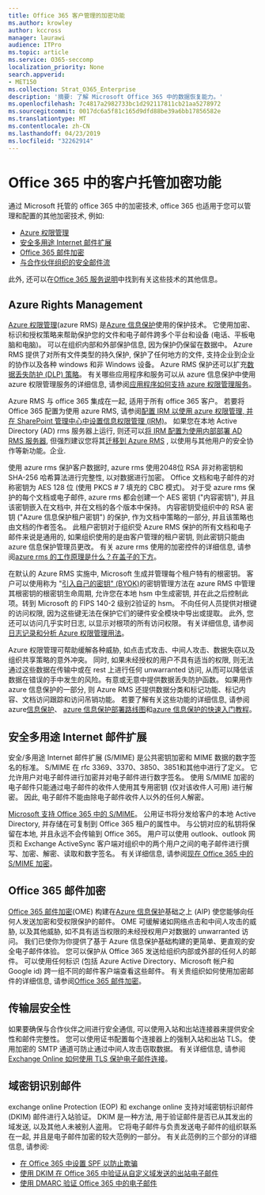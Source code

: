 ```yaml
---
title: Office 365 客户管理的加密功能
ms.author: krowley
author: kccross
manager: laurawi
audience: ITPro
ms.topic: article
ms.service: O365-seccomp
localization_priority: None
search.appverid:
- MET150
ms.collection: Strat_O365_Enterprise
description: '摘要: 了解 Microsoft Office 365 中的数据恢复能力。'
ms.openlocfilehash: 7c4817a2982733bc1d292117811cb21aa5278972
ms.sourcegitcommit: 0017dc6a5f81c165d9dfd88be39a6bb17856582e
ms.translationtype: MT
ms.contentlocale: zh-CN
ms.lasthandoff: 04/23/2019
ms.locfileid: "32262914"
---
```

# <a name="customer-managed-encryption-features-in-office-365"></a>Office 365 中的客户托管加密功能

通过 Microsoft 托管的 office 365 中的加密技术, office 365 也适用于您可以管理和配置的其他加密技术, 例如:
- [Azure 权限管理](https://docs.microsoft.com/azure/information-protection/what-is-azure-rms)
- [安全多用途 Internet 邮件扩展](http://blogs.technet.com/b/exchange/archive/2014/12/15/how-to-configure-s-mime-in-office-365.aspx)
- [Office 365 邮件加密](http://products.office.com/en-us/exchange/office-365-message-encryption)
- [与合作伙伴组织的安全邮件流](https://docs.microsoft.com/exchange/mail-flow-best-practices/use-connectors-to-configure-mail-flow/set-up-connectors-for-secure-mail-flow-with-a-partner)

此外, 还可以在[Office 365 服务说明](https://technet.microsoft.com/en-us/library/office-365-service-descriptions.aspx)中找到有关这些技术的其他信息。

## <a name="azure-rights-management"></a>Azure Rights Management
[Azure 权限管理](https://docs.microsoft.com/azure/information-protection/what-is-azure-rms)(azure RMS) 是[Azure 信息保护](https://docs.microsoft.com/information-protection/understand-explore/what-is-information-protection)使用的保护技术。 它使用加密、标识和授权策略来帮助保护您的文件和电子邮件跨多个平台和设备 (电话、平板电脑和电脑)。 可以在组织内部和外部保护信息, 因为保护仍保留在数据中。 Azure RMS 提供了对所有文件类型的持久保护, 保护了任何地方的文件, 支持企业到企业的协作以及各种 windows 和非 Windows 设备。 Azure RMS 保护还可以扩充[数据丢失防护 (DLP) 策略](https://docs.microsoft.com/exchange/security-and-compliance/data-loss-prevention/data-loss-prevention)。 有关哪些应用程序和服务可以从 azure 信息保护中使用 azure 权限管理服务的详细信息, 请参阅[应用程序如何支持 azure 权限管理服务](https://docs.microsoft.com/information-protection/understand-explore/applications-support)。

Azure RMS 与 office 365 集成在一起, 适用于所有 office 365 客户。 若要将 Office 365 配置为使用 azure RMS, 请参阅[配置 IRM 以使用 azure 权限管理, 并在 SharePoint 管理中心中设置信息权限管理 (IRM)](https://technet.microsoft.com/en-us/library/dn151475(v=exchg.150).aspx)。 如果您在本地 Active Directory (AD) rms 服务器上运行, 则还可以[将 IRM 配置为使用内部部署 AD RMS 服务器](https://docs.microsoft.com/office365/SecurityCompliance/configure-irm-to-use-an-on-premises-ad-rms-server), 但强烈建议您将其[迁移到 Azure RMS](https://docs.microsoft.com/azure/information-protection/migrate-from-ad-rms-to-azure-rms) , 以使用与其他用户的安全协作等新功能。企业.

使用 azure rms 保护客户数据时, azure rms 使用2048位 RSA 非对称密钥和 SHA-256 哈希算法进行完整性, 以对数据进行加密。 Office 文档和电子邮件的对称密钥为 AES 128 位 (使用 PKCS # 7 填充的 CBC 模式)。 对于受 azure rms 保护的每个文档或电子邮件, azure rms 都会创建一个 AES 密钥 ("内容密钥"), 并且该密钥嵌入在文档中, 并在文档的各个版本中保持。 内容密钥受组织中的 RSA 密钥 ("Azure 信息保护租户密钥") 的保护, 作为文档中策略的一部分, 并且该策略也由文档的作者签名。 此租户密钥对于组织受 Azure RMS 保护的所有文档和电子邮件来说是通用的, 如果组织使用的是由客户管理的租户密钥, 则此密钥只能由 azure 信息保护管理员更改。 有关 azure rms 使用的加密控件的详细信息, 请参阅[azure rms 的工作原理是什么？在盖子的下方](https://docs.microsoft.com/information-protection/understand-explore/how-does-it-work)。

在默认的 Azure RMS 实施中, Microsoft 生成并管理每个租户特有的根密钥。 客户可以使用称为 "[引入自己的密钥" (BYOK)](https://docs.microsoft.com/azure/information-protection/plan-implement-tenant-key)的密钥管理方法在 azure RMS 中管理其根密钥的根密钥生命周期, 允许您在本地 hsm 中生成密钥, 并在此之后控制此项。转到 Microsoft 的 FIPS 140-2 级别2验证的 hsm。 不向任何人员提供对根键的访问权限, 因为这些键无法在保护它们的硬件安全模块中导出或提取。 此外, 您还可以访问几乎实时日志, 以显示对根项的所有访问权限。 有关详细信息, 请参阅[日志记录和分析 Azure 权限管理用法](https://docs.microsoft.com/azure/information-protection/log-analyze-usage)。

Azure 权限管理可帮助缓解各种威胁, 如点击式攻击、中间人攻击、数据失窃以及组织共享策略的意外冲突。 同时, 如果未经授权的用户不具有适当的权限, 则无法通过这些数据在传输中或在 rest 上进行任何 unwarranted 访问, 从而可以降低该数据在错误的手中发生的风险。有意或无意中提供数据丢失防护函数。 如果用作 azure 信息保护的一部分, 则 Azure RMS 还提供数据分类和标记功能、标记内容、文档访问跟踪和访问吊销功能。 若要了解有关这些功能的详细信息, 请参阅 azure[信息保护](https://docs.microsoft.com/information-protection/understand-explore/what-is-information-protection)、 [azure 信息保护部署路线图](https://docs.microsoft.com/information-protection/plan-design/deployment-roadmap)和[azure 信息保护的快速入门教程](https://docs.microsoft.com/information-protection/get-started/infoprotect-quick-start-tutorial)。

## <a name="secure-multipurpose-internet-mail-extension"></a>安全多用途 Internet 邮件扩展
安全/多用途 Internet 邮件扩展 (S/MIME) 是公共密钥加密和 MIME 数据的数字签名的标准。 S/MIME 在 rfc 3369、3370、3850、3851和其他中进行了定义。 它允许用户对电子邮件进行加密并对电子邮件进行数字签名。 使用 S/MIME 加密的电子邮件只能通过电子邮件的收件人使用其专用密钥 (仅对该收件人可用) 进行解密。 因此, 电子邮件不能由除电子邮件收件人以外的任何人解密。

[Microsoft 支持 Office 365 中的 S/MIME](http://blogs.technet.com/b/exchange/archive/2014/12/15/how-to-configure-s-mime-in-office-365.aspx)。 公用证书将分发给客户的本地 Active Directory, 并存储在可复制到 Office 365 租户的属性中。 与公钥对应的私钥将保留在本地, 并且永远不会传输到 Office 365。 用户可以使用 outlook、outlook 网页和 Exchange ActiveSync 客户端对组织中的两个用户之间的电子邮件进行撰写、加密、解密、读取和数字签名。 有关详细信息, 请参阅[现在 Office 365 中的 S/MIME 加密](http://blogs.office.com/2014/02/26/smime-encryption-now-in-office-365/)。

## <a name="office-365-message-encryption"></a>Office 365 邮件加密
[Office 365 邮件加密](https://products.office.com/en-us/exchange/office-365-message-encryption)(OME) 构建在[Azure 信息保护](https://docs.microsoft.com/information-protection/understand-explore/what-is-information-protection)基础之上 (AIP) 使您能够向任何人发送加密和受权限保护的邮件。 OME 可缓解诸如网络点击和中间人攻击的威胁, 以及其他威胁, 如不具有适当权限的未经授权用户对数据的 unwarranted 访问。 我们已使你为你提供了基于 Azure 信息保护基础构建的更简单、更直观的安全电子邮件体验。 您可以保护从 Office 365 发送给组织内部或外部的任何人的邮件。 可以使用任何标识 (包括 Azure Active Directory、Microsoft 帐户和 Google id) 跨一组不同的邮件客户端查看这些邮件。 有关贵组织如何使用加密邮件的详细信息, 请参阅[Office 365 邮件加密](https://support.office.com/article/F87CB016-7876-4317-AE3C-9169B311FF8A)。

## <a name="transport-layer-security"></a>传输层安全性
如果要确保与合作伙伴之间进行安全通信, 可以使用入站和出站连接器来提供安全性和邮件完整性。 您可以使用证书配置每个连接器上的强制入站和出站 TLS。 使用加密的 SMTP 通道可防止通过中间人攻击窃取数据。 有关详细信息, 请参阅[Exchange Online 如何使用 TLS 保护电子邮件连接](https://support.office.com/article/How-Exchange-Online-uses-TLS-to-secure-email-connections-in-Office-365-4CDE0CDA-3430-4DC0-B489-F2C0736C929F)。

## <a name="domain-keys-identified-mail"></a>域密钥识别邮件
exchange online Protection (EOP) 和 exchange online 支持对域密钥标识邮件 (DKIM) 邮件进行入站验证。 DKIM 是一种方法, 用于验证邮件是否已从其发出的域发送, 以及其他人未被别人盗用。 它将电子邮件与负责发送电子邮件的组织联系在一起, 并且是电子邮件加密的较大范例的一部分。 有关此范例的三个部分的详细信息, 请参阅:
- [在 Office 365 中设置 SPF 以防止欺骗](https://docs.microsoft.com/office365/SecurityCompliance/set-up-spf-in-office-365-to-help-prevent-spoofing)
- [使用 DKIM 在 Office 365 中验证从自定义域发送的出站电子邮件](https://docs.microsoft.com/office365/SecurityCompliance/use-dkim-to-validate-outbound-email)
- [使用 DMARC 验证 Office 365 中的电子邮件](https://https://docs.microsoft.com/office365/SecurityCompliance/use-dmarc-to-validate-email)

